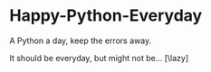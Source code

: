 # Happy-Python-Everyday

A Python a day, keep the errors away.

It should be everyday, but might not be... [\lazy]
